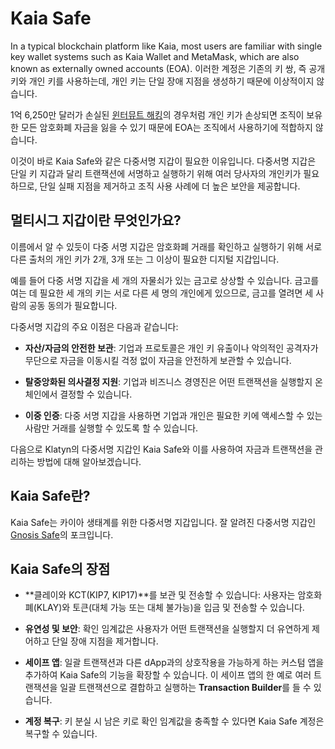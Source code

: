 # Kaia Safe

In a typical blockchain platform like Kaia, most users are familiar with single key wallet systems such as Kaia Wallet and MetaMask, which are also known as externally owned accounts (EOA). 이러한 계정은 기존의 키 쌍, 즉 공개 키와 개인 키를 사용하는데, 개인 키는 단일 장애 지점을 생성하기 때문에 이상적이지 않습니다.

1억 6,250만 달러가 손실된 [윈터뮤트 해킹](https://www.certik.com/resources/blog/uGiY0j3hwOzQOMcDPGoz9-wintermute-hack-)의 경우처럼 개인 키가 손상되면 조직이 보유한 모든 암호화폐 자금을 잃을 수 있기 때문에 EOA는 조직에서 사용하기에 적합하지 않습니다.

이것이 바로 Kaia Safe와 같은 다중서명 지갑이 필요한 이유입니다. 다중서명 지갑은 단일 키 지갑과 달리 트랜잭션에 서명하고 실행하기 위해 여러 당사자의 개인키가 필요하므로, 단일 실패 지점을 제거하고 조직 사용 사례에 더 높은 보안을 제공합니다.

## 멀티시그 지갑이란 무엇인가요? <a id="What are Multisig Wallets"></a>

이름에서 알 수 있듯이 다중 서명 지갑은 암호화폐 거래를 확인하고 실행하기 위해 서로 다른 출처의 개인 키가 2개, 3개 또는 그 이상이 필요한 디지털 지갑입니다.

예를 들어 다중 서명 지갑을 세 개의 자물쇠가 있는 금고로 상상할 수 있습니다. 금고를 여는 데 필요한 세 개의 키는 서로 다른 세 명의 개인에게 있으므로, 금고를 열려면 세 사람의 공동 동의가 필요합니다.

다중서명 지갑의 주요 이점은 다음과 같습니다:

- **자산/자금의 안전한 보관**: 기업과 프로토콜은 개인 키 유출이나 악의적인 공격자가 무단으로 자금을 이동시킬 걱정 없이 자금을 안전하게 보관할 수 있습니다.

- **탈중앙화된 의사결정 지원**: 기업과 비즈니스 경영진은 어떤 트랜잭션을 실행할지 온체인에서 결정할 수 있습니다.

- **이중 인증**: 다중 서명 지갑을 사용하면 기업과 개인은 필요한 키에 액세스할 수 있는 사람만 거래를 실행할 수 있도록 할 수 있습니다.

다음으로 Klatyn의 다중서명 지갑인 Kaia Safe와 이를 사용하여 자금과 트랜잭션을 관리하는 방법에 대해 알아보겠습니다.

## Kaia Safe란? <a id="What is Kaia Safe"></a>

Kaia Safe는 카이아 생태계를 위한 다중서명 지갑입니다. 잘 알려진 다중서명 지갑인 [Gnosis Safe](https://gnosis-safe.io/)의 포크입니다.

## Kaia Safe의 장점 <a id="Benefits of Kaia Safe"></a>

- \*\*클레이와 KCT(KIP7, KIP17)\*\*를 보관 및 전송할 수 있습니다: 사용자는 암호화폐(KLAY)와 토큰(대체 가능 또는 대체 불가능)을 입금 및 전송할 수 있습니다.

- **유연성 및 보안**: 확인 임계값은 사용자가 어떤 트랜잭션을 실행할지 더 유연하게 제어하고 단일 장애 지점을 제거합니다.

- **세이프 앱**: 일괄 트랜잭션과 다른 dApp과의 상호작용을 가능하게 하는 커스텀 앱을 추가하여 Kaia Safe의 기능을 확장할 수 있습니다. 이 세이프 앱의 한 예로 여러 트랜잭션을 일괄 트랜잭션으로 결합하고 실행하는 **Transaction Builder**를 들 수 있습니다.

- **계정 복구**: 키 분실 시 남은 키로 확인 임계값을 충족할 수 있다면 Kaia Safe 계정은 복구할 수 있습니다.

